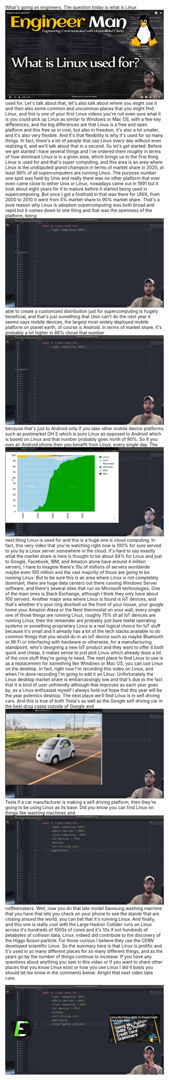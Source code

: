 What's going on engineers.
 The question today is what is Linux 
![capture_0_0_example-what-is-linux_1630154104.jpeg](capture_0_0_example-what-is-linux_1630154104.jpeg)
used for.
 Let's talk about that, let's also talk about where you might use it and then also some common and uncommon places that you might find Linux, and this is one of your first Linux videos you're not even sure what it is you could pick up Linux as similar to Windows or Mac OS, with a few key differences, and the big differences are that Linux is a free and open platform and this free as in cost, but also in freedom, it's also a lot smaller, and it's also very flexible.
 And it's that flexibility is why it's used for so many things.
 In fact, there's a lot of people that use Linux every day without even realizing it, and we'll talk about that in a second.
 So let's get started.
 Before we get started I have several things and I've ordered them roughly in terms of how dominant Linux is in a given area, which brings us to the first thing Linux is used for and that's super computing, and this area is an area where Linux is the undisputed grand champion in terms of market share in 2020, at least 99% of all supercomputers are running Linux.
 The purpose number one spot was held by Unix and really there was no other platform that ever even came close to either Unix or Linux, nowadays came out in 1991 but it took about eight years for it to mature before it started being used in supercomputing.
 But once I got a foothold in that was there for UNIX, from 2000 to 2010 It went from 5% market share to 90% market share.
 That's a pure reason why Linux is adoption supercomputing was both broad and rapid but it comes down to one thing and that was the openness of the platform, being 
![capture_1_23_example-what-is-linux_1630154187.jpeg](capture_1_23_example-what-is-linux_1630154187.jpeg)
able to create a customized distribution just for supercomputing is hugely beneficial, and that's just something that Unix can't do the next year it seems says mobile devices, the largest most widely deployed mobile platform on planet earth, of course is Android.
 In terms of market share, it's probably a lot higher in 86% chose that number 
![capture_1_41_example-what-is-linux_1630154145.jpeg](capture_1_41_example-what-is-linux_1630154145.jpeg)
because that's just to Android only if you take other mobile device platforms such as postmarket OH S which is pure Linux as opposed to Android which is based on Linux and that number probably goes north of 90%.
 So if you own an Android phone then you benefit from Linux, every single day.
 The 
![capture_1_57_example-what-is-linux_1630154161.jpeg](capture_1_57_example-what-is-linux_1630154161.jpeg)
next thing Linux is used for and this is a huge one is cloud computing.
 In fact, this very video that you're watching right now is 100% for sure served to you by a Linux server somewhere in the cloud.
 It's hard to say exactly what the market share is here is thought to be about 84% for Linux and just to Google, Facebook, IBM, and Amazon alone have around 4 million servers, I have to imagine there's 10s of millions of servers worldwide maybe even 100 million and the vast majority of those are going to be running Linux.
 But to be sure this is an area where Linux is not completely dominant, there are huge data centers out there running Windows Server software, and there's several sites that run on Microsoft technologies.
 One of the main ones is Stack Exchange, although I think they only have about 100 servers.
 Another major area where Linux is found is IoT devices, and that's whether it's your ring doorbell on the front of your house, your google home your Amazon Alexa or the Nest thermostat on your wall, every single one of those things are running Linux, roughly 75% of all IoT devices are running Linux, then the remainder are probably just bare metal operating systems or something proprietary Linux is a real logical choice for IoT stuff because it's small and it already has a lot of the tech stacks available to do common things that you would do in an IoT device such as maybe Bluetooth or Wi Fi or interfacing with hardware or otherwise, for a manufacturing standpoint, who's designing a new IoT product and they want to offer it both quick and cheap, it makes sense to just pick Linux which already does a lot of the core stuff they're going to need.
 The next place to find Linux to use is as a replacement for something like Windows or Mac OS, you can use Linux on the desktop.
 In fact, right now I'm recording this video on Linux, and when I'm done recording I'm going to edit it on Linux.
 Unfortunately the Linux desktop market share is embarrassingly low and that's due to the fact that it is kind of user unfriendly although that improves as each year goes by, as a Linux enthusiast myself I always hold out hope that this year will be the year polemics desktop.
 The next place we'll find Linux is in self driving cars.
 And this is true of both Tesla's as well as the Google self driving car in the best drug cases outside of Google and 
![capture_4_1_example-what-is-linux_1630154345.jpeg](capture_4_1_example-what-is-linux_1630154345.jpeg)
Tesla if a car manufacturer is making a self driving platform, then they're going to be using Linux as its base.
 Did you know you can find Linux on things like washing machines and 
![capture_4_12_example-what-is-linux_1630154356.jpeg](capture_4_12_example-what-is-linux_1630154356.jpeg)
coffeemakers.
 Well, now you do that late model Samsung washing machine that you have that lets you check on your phone to see the stands that are closing around the world, you can bet that it's running Linux.
 And finally, and this one is really cool with the Large Hadron Collider runs on Linux across it's hundreds of 1000s of cores and it's 10s if not hundreds of petabytes of collision data, Linux, indeed did contribute to the discovery of the Higgs Boson particle.
 For those curious I believe they use the CERN developed scientific Linux.
 So the summary here is that Linux is prolific and it's used in so many different places for so many different things, and as the years go by the number of things continue to increase.
 If you have any questions about anything you saw in this video or if you want to share other places that you know Linux exist or how you use Linux I did it basis you should let me know in the comments below.
 Alright that next video take care.
  
![capture_5_4_example-what-is-linux_1630154408.jpeg](capture_5_4_example-what-is-linux_1630154408.jpeg)
